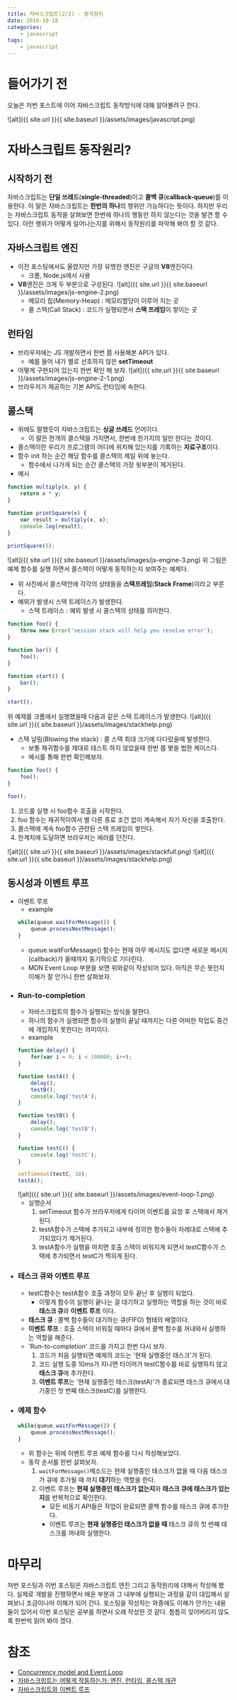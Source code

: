 ```yaml
---
title: 자바스크립트(2/2) - 동작원리
date: 2019-10-18
categories:
    - javascript
tags:
    - javascript
---
```

# 들어가기 전
오늘은 저번 포스트에 이어 자바스크립트 동작방식에 대해 알아볼려구 한다.

![alt]({{ site.url }}{{ site.baseurl }}/assets/images/javascript.png)

<!--more-->

# 자바스크립트 동작원리?

## 시작하기 전
자바스크립트는 **단일 쓰레드**(**single-threaded**)이고 **콜백 큐**(**callback-queue**)를 이용한다.
이 말은 자바스크립트는 **한번의 하나**의 행위만 가능하다는 뜻이다.
하지만 우리는 자바스크립트 동작을 살펴보면 한번에 하나의 행동만 하지 않는다는 것을 발견 할 수 있다.
이런 행위가 어떻게 일어나는지를 위해서 동작원리를 파악해 봐야 할 것 같다.

## 자바스크립트 엔진
- 이전 포스팅에서도 올렸지만 가장 유명한 엔진은 구글의 **V8**엔진이다.
    - 크롬, Node.js에서 사용
- **V8**엔진은 크게 두 부분으로 구성된다.
![alt]({{ site.url }}{{ site.baseurl }}/assets/images/js-engine-2.png)
    - 메모리 힙(Memory-Heap) : 메모리할당이 이루어 지는 곳
    - 콜 스택(Call Stack) : 코드가 실행되면서 **스택 프레임**이 쌓이는 곳
    <!-- - 큐(Queue) : JS 런타임이 처리할 메시지(Callback)를 담는 곳 -->
## 런타임
- 브라우저에는 JS 개발하면서 한번 쯤 사용해본 API가 있다.
    - 예를 들어 내가 별로 선호하지 않은 **setTimeout**
- 어떻게 구현되어 있는지 한번 확인 해 보자.
![alt]({{ site.url }}{{ site.baseurl }}/assets/images/js-engine-2-1.png)
- 브라우저가 제공하는 기본 API도 런타임에 속한다.
## 콜스택
- 위에도 말했듯이 자바스크립트는 **싱글 쓰레드** 언어이다.
    - 이 말은 한개의 콜스택을 가지면서, 한번에 한가지의 일만 한다는 것이다.
- 콜스택이란 우리가 프로그램의 어디에 위치해 있는지를 기록하는 **자료구조**이다.
- 함수 init 하는 순간 해당 함수를 콜스택의 제일 위에 놓는다.
    - 함수에서 나가게 되는 순간 콜스택의 가장 윗부분이 제거된다.
- 예시
~~~javascript
function multiply(x, y) {
    return x * y;
}

function printSquare(x) {
    var result = multiply(x, x);
    console.log(result);
}

printSquare(5);
~~~
![alt]({{ site.url }}{{ site.baseurl }}/assets/images/js-engine-3.png)
위 그림은 예제 함수를 실행 하면서 콜스택이 어떻게 동작하는지 보여주는 예제다.
- 위 사진에서 콜스택안에 각각의 상태들을 **스택프레임**(**Stack Frame**)이라고 부른다.
- 예외가 발생시 스텍 트레이스가 발생한다.
    - 스텍 트레이스 : 예외 발생 시 콜스택의 상태를 의미한다.
~~~javascript
function foo() {
    throw new Error('session stack will help you resolve error');
}

function bar() {
    foo();
}

function start() {
    bar();
}

start();
~~~
위 예제를 크롬에서 실행했을때 다음과 같은 스텍 트레이스가 발생한다.
![alt]({{ site.url }}{{ site.baseurl }}/assets/images/stackhelp.png)

- 스택 날림(Blowing the stack) : 콜 스택 최대 크기에 다다랐을때 발생한다.
    - 보통 재귀함수를 제대로 테스트 하지 않았을때 한번 쯤 봣을 법한 케이스다.
    - 예시를 통해 한번 확인해보자.
~~~javascript
function foo() {
    foo();
}

foo();
~~~
1. 코드를 실행 시 foo함수 호출을 시작한다.
2. foo 함수는 재귀적이여서 별 다른 종료 조건 없이 계속해서 자기 자신을 호출한다.
3. 콜스택에 계속 foo함수 관련된 스택 프레임이 쌓인다.
4. 한계치에 도달하면 브라우저는 에러를 던진다.

![alt]({{ site.url }}{{ site.baseurl }}/assets/images/stackfull.png)
![alt]({{ site.url }}{{ site.baseurl }}/assets/images/stackhelp.png)

## 동시성과 이벤트 루프
- 이벤트 루프
    - example
    ~~~javascript
    while(queue.waitForMessage()) {
        queue.processNextMessage();
    }
    ~~~
    - queue.waitForMessage() 함수는 현재 아무 메시지도 없다면 새로운 메시지(callback)가 올때까지 동기적으로 기다린다.
    - MDN Event Loop 부분을 보면 위와같이 작성되어 있다. 아직은 무슨 뜻인지 이해가 잘 안가니 한번 살펴보자.
- ### Run-to-completion
    - 자바스크립트의 함수가 실행되는 방식을 말한다.
    - 하나의 함수가 실행되면 함수의 실행이 끝날 때까지는 다른 어떠한 작업도 중간에 개입하지 못한다는 의미이다.
    - example
    ~~~javascript
    function delay() {
        for(var i = 0; i < 100000; i++);
    }

    function testA() {
        delay();
        testB();
        console.log('testA');
    }

    function testB() {
        delay();
        console.log('testB');
    }

    function testC() {
        console.log('testC');
    }

    setTimeout(testC, 10);
    testA();
    ~~~
    ![alt]({{ site.url }}{{ site.baseurl }}/assets/images/event-loop-1.png)
    - 실행순서
        1. setTimeout 함수가 브라우저에게 타이머 이벤트를 요청 후 스택에서 제거된다.
        2. testA함수가 스택에 추가되고 내부에 정의한 함수들이 차례대로 스택에 추가되었다가 제거된다.
        3. testA함수가 실행을 마치면 호출 스택이 비워지게 되면서 testC함수가 스택에 추가되면서 testC가 찍히게 된다.
- ### 테스크 큐와 이벤트 루프
    - testC함수는 testA함수 호출 과정이 모두 끝난 후 실행이 되었다.
        - 이렇게 함수의 실행이 끝나는 걸 대기하고 실행하는 역할을 하는 것이 바로 **태스크 큐**와 **이벤트 루프** 이다.
    - **태스크 큐** : 콜백 함수들이 대기하는 큐(FIFO) 형태의 배열이다.
    - **이벤트 루프** : 호출 스택이 비워질 때마다 큐에서 콜백 함수를 꺼내와서 실행하는 역할을 해준다.
    - 'Run-to-completion' 코드를 가지고 한번 다시 보자.
        1. 코드가 처음 실행되면 예제의 코드는 '현재 실행중인 태스크'가 된다.
        2. 코드 실행 도중 10ms가 지나면 타이머가 testC함수를 바로 실행하지 않고 **태스크 큐**에 추가한다.
        3. **이벤트 루프**는 '현재 실행중인 태스크(testA)'가 종료되면 태스크 큐에서 대기중인 첫 번째 태스크(testC)를 실행한다.
- ### 예제 함수   
    ~~~javascript
    while(queue.waitForMessage()) {
        queue.processNextMessage();
    }
    ~~~
    - 위 함수는 위에 이벤트 루프 예제 함수를 다시 작성해보았다.
    - 동작 순서를 한번 살펴보자.
        1. ```waitForMessage()```메소드는 현재 실행중인 태스크가 없을 때 다음 태스크가 큐에 추가될 때 까지 **대기**하는 역할을 한다.
        2. 이벤트 루프는 **현재 실행중인 태스크가 없는지**와 **태스크 큐에 태스크가 있는지**를 반복적으로 확인한다.
            - 모든 비동기 API들은 작업이 완료되면 콜백 함수를 태스크 큐에 추가한다.
            - 이벤트 루프는 **현재 실행중인 태스크가 없을 때** 태스크 큐의 첫 번째 태스크를 꺼내와 실행한다.

# 마무리
저번 포스팅과 이번 포스팅은 자바스크립트 엔진 그리고 동작원리에 대해서 작성해 봤다.
실제로 개발을 진행하면서 배운 부분과 그 내부에 실행되는 과정을 같이 대입해서 살펴보니 조금이나마 이해가 되어 간다.
포스팅을 작성하는 와중에도 이해가 안가는 내용들이 있어서 이번 포스팅은 공부를 하면서 오래 작성한 것 같다.
틈틈히 잊어버리지 않도록 한번씩 읽어 봐야 겠다.

# 참조
- [Concurrency model and Event Loop](https://developer.mozilla.org/ko/docs/Web/JavaScript/EventLoop)
- [자바스크립트는 어떻게 작동하는가: 엔진, 런타임, 콜스택 개관](https://engineering.huiseoul.com/자바스크립트는-어떻게-작동하는가-엔진-런타임-콜스택-개관-ea47917c8442)
- [자바스크립트와 이벤트 루프](https://meetup.toast.com/posts/89)